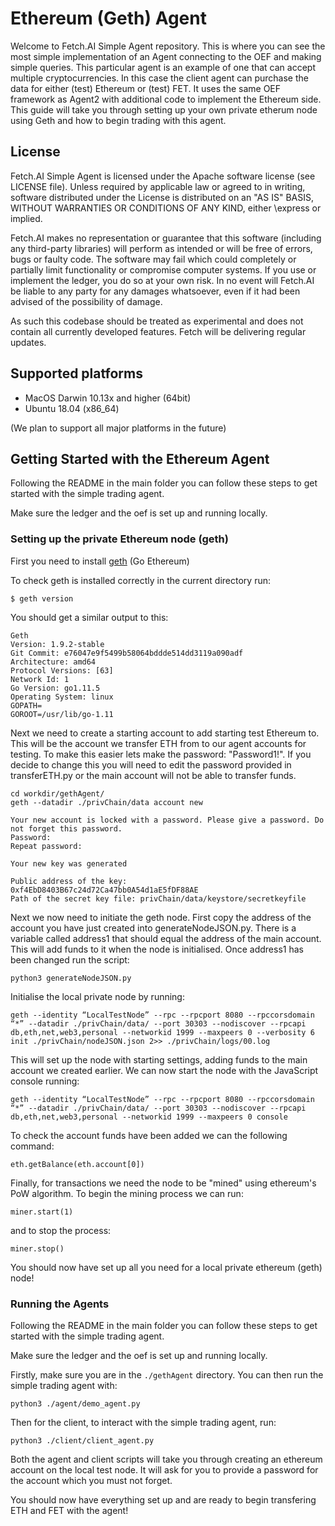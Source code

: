 # Ethereum (Geth) Agent

Welcome to Fetch.AI Simple Agent repository. This is where you can see the most simple implementation of an Agent connecting to the OEF and making simple queries.
This particular agent is an example of one that can accept multiple cryptocurrencies. In this case the client agent can purchase the data for either (test) Ethereum
or (test) FET. It uses the same OEF framework as Agent2 with additional code to implement the Ethereum side. This guide will take you through setting up your own private
etherum node using Geth and how to begin trading with this agent.

## License

Fetch.AI Simple Agent is licensed under the Apache software license (see LICENSE file). Unless required by
applicable law or agreed to in writing, software distributed under the License is distributed on an
"AS IS" BASIS, WITHOUT WARRANTIES OR CONDITIONS OF ANY KIND, either \express or implied.

Fetch.AI makes no representation or guarantee that this software (including any third-party libraries)
will perform as intended or will be free of errors, bugs or faulty code. The software may fail which
could completely or partially limit functionality or compromise computer systems. If you use or
implement the ledger, you do so at your own risk. In no event will Fetch.AI be liable to any party
for any damages whatsoever, even if it had been advised of the possibility of damage.

As such this codebase should be treated as experimental and does not contain all currently developed
features. Fetch will be delivering regular updates.

## Supported platforms

* MacOS Darwin 10.13x and higher (64bit)
* Ubuntu 18.04 (x86_64)

(We plan to support all major platforms in the future)

## Getting Started with the Ethereum Agent

Following the README in the main folder you can follow these steps to get started with the simple trading agent.

Make sure the ledger and the oef is set up and running locally.

### Setting up the private Ethereum node (geth)

First you need to install [geth](https://geth.ethereum.org/install-and-build/Installing-Geth "Install Geth Here!") (Go Ethereum)

To check geth is installed correctly in the current directory run:

    $ geth version

You should get a similar output to this:

    Geth
    Version: 1.9.2-stable
    Git Commit: e76047e9f5499b58064bddde514dd3119a090adf
    Architecture: amd64
    Protocol Versions: [63]
    Network Id: 1
    Go Version: go1.11.5
    Operating System: linux
    GOPATH=
    GOROOT=/usr/lib/go-1.11

Next we need to create a starting account to add starting test Ethereum to. This will be the account we transfer ETH from to our agent accounts for testing.
To make this easier lets make the password: "Password1!". If you decide to change this you will need to edit the password provided in transferETH.py or the main account will not be able to transfer funds.

    cd workdir/gethAgent/
    geth --datadir ./privChain/data account new

    Your new account is locked with a password. Please give a password. Do not forget this password.
    Password:
    Repeat password:

    Your new key was generated

    Public address of the key:   0xf4EbD8403B67c24d72Ca47bb0A54d1aE5fDF88AE
    Path of the secret key file: privChain/data/keystore/secretkeyfile

Next we now need to initiate the geth node. First copy the address of the account you have just created into generateNodeJSON.py. There is a variable called address1 that should equal the address of the main account.
This will add funds to it when the node is initialised. Once address1 has been changed run the script:

    python3 generateNodeJSON.py

Initialise the local private node by running:


    geth --identity “LocalTestNode” --rpc --rpcport 8080 --rpccorsdomain “*” --datadir ./privChain/data/ --port 30303 --nodiscover --rpcapi db,eth,net,web3,personal --networkid 1999 --maxpeers 0 --verbosity 6 init ./privChain/nodeJSON.json 2>> ./privChain/logs/00.log


This will set up the node with starting settings, adding funds to the main account we created earlier. We can now start the node with the JavaScript console running:


    geth --identity “LocalTestNode” --rpc --rpcport 8080 --rpccorsdomain “*” --datadir ./privChain/data/ --port 30303 --nodiscover --rpcapi db,eth,net,web3,personal --networkid 1999 --maxpeers 0 console


To check the account funds have been added we can the following command:

    eth.getBalance(eth.account[0])

Finally, for transactions we need the node to be "mined" using ethereum's PoW algorithm. To begin the mining process we can run:

    miner.start(1)

and to stop the process:

    miner.stop()

You should now have set up all you need for a local private ethereum (geth) node!

### Running the Agents

Following the README in the main folder you can follow these steps to get started with the simple trading agent.

Make sure the ledger and the oef is set up and running locally.

Firstly, make sure you are in the `./gethAgent` directory.
You can then run the simple trading agent with:

    python3 ./agent/demo_agent.py

Then for the client, to interact with the simple trading agent, run:

    python3 ./client/client_agent.py

Both the agent and client scripts will take you through creating an ethereum account on the local test node. It will ask for you to provide a password for the account which you must not forget.

You should now have everything set up and are ready to begin transfering ETH and FET with the agent!

